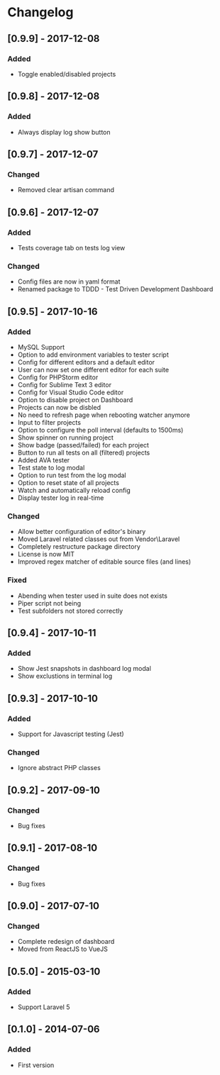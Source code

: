 # Changelog

## [0.9.9] - 2017-12-08
### Added
- Toggle enabled/disabled projects

## [0.9.8] - 2017-12-08
### Added
- Always display log show button

## [0.9.7] - 2017-12-07
### Changed
- Removed clear artisan command

## [0.9.6] - 2017-12-07
### Added
- Tests coverage tab on tests log view
### Changed
- Config files are now in yaml format
- Renamed package to TDDD - Test Driven Development Dashboard

## [0.9.5] - 2017-10-16
### Added
- MySQL Support
- Option to add environment variables to tester script
- Config for different editors and a default editor
- User can now set one different editor for each suite
- Config for PHPStorm editor
- Config for Sublime Text 3 editor
- Config for Visual Studio Code editor
- Option to disable project on Dashboard
- Projects can now be disbled
- No need to refresh page when rebooting watcher anymore
- Input to filter projects
- Option to configure the poll interval (defaults to 1500ms)
- Show spinner on running project
- Show badge (passed/failed) for each project
- Button to run all tests on all (filtered) projects
- Added AVA tester
- Test state to log modal
- Option to run test from the log modal
- Option to reset state of all projects
- Watch and automatically reload config
- Display tester log in real-time
### Changed
- Allow better configuration of editor's binary
- Moved Laravel related classes out from Vendor\Laravel
- Completely restructure package directory
- License is now MIT
- Improved regex matcher of editable source files (and lines)
### Fixed
- Abending when tester used in suite does not exists
- Piper script not being 
- Test subfolders not stored correctly 

## [0.9.4] - 2017-10-11
### Added
- Show Jest snapshots in dashboard log modal
- Show exclustions in terminal log

## [0.9.3] - 2017-10-10
### Added
- Support for Javascript testing (Jest)
### Changed
- Ignore abstract PHP classes

## [0.9.2] - 2017-09-10
### Changed
- Bug fixes

## [0.9.1] - 2017-08-10
### Changed
- Bug fixes

## [0.9.0] - 2017-07-10
### Changed
- Complete redesign of dashboard
- Moved from ReactJS to VueJS

## [0.5.0] - 2015-03-10
### Added
- Support Laravel 5

## [0.1.0] - 2014-07-06
### Added
- First version
